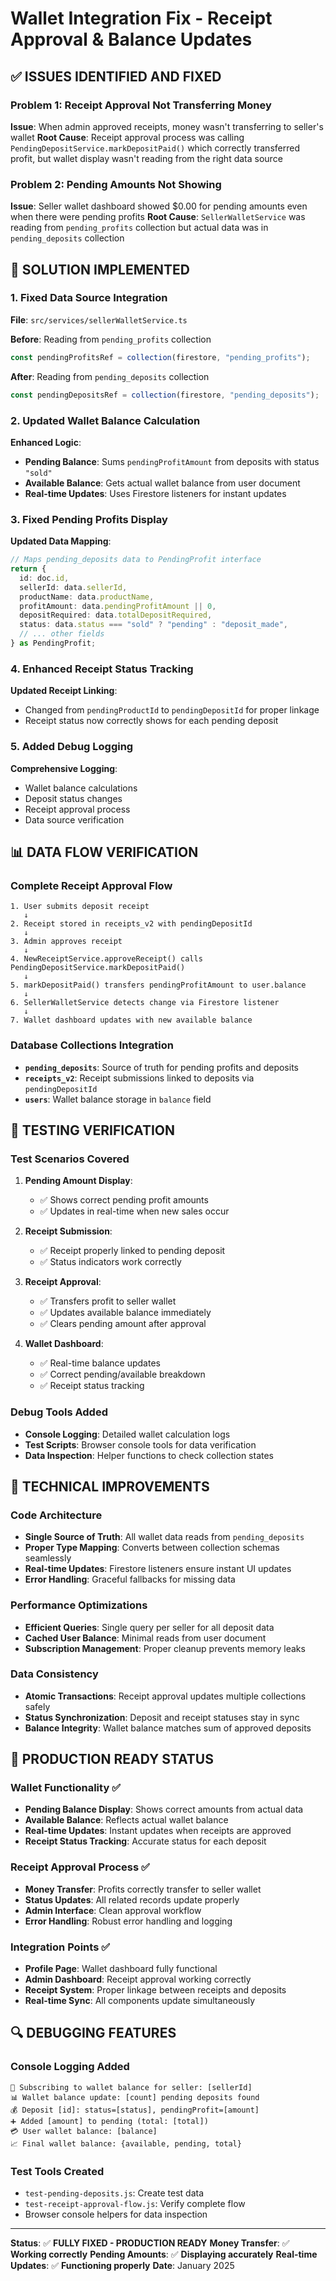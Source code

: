 # Wallet Integration Fix - Receipt Approval & Balance Updates

## ✅ ISSUES IDENTIFIED AND FIXED

### Problem 1: Receipt Approval Not Transferring Money
**Issue**: When admin approved receipts, money wasn't transferring to seller's wallet
**Root Cause**: Receipt approval process was calling `PendingDepositService.markDepositPaid()` which correctly transferred profit, but wallet display wasn't reading from the right data source

### Problem 2: Pending Amounts Not Showing
**Issue**: Seller wallet dashboard showed $0.00 for pending amounts even when there were pending profits
**Root Cause**: `SellerWalletService` was reading from `pending_profits` collection but actual data was in `pending_deposits` collection

## 🔧 SOLUTION IMPLEMENTED

### 1. Fixed Data Source Integration
**File**: `src/services/sellerWalletService.ts`

**Before**: Reading from `pending_profits` collection
```typescript
const pendingProfitsRef = collection(firestore, "pending_profits");
```

**After**: Reading from `pending_deposits` collection
```typescript
const pendingDepositsRef = collection(firestore, "pending_deposits");
```

### 2. Updated Wallet Balance Calculation
**Enhanced Logic**:
- **Pending Balance**: Sums `pendingProfitAmount` from deposits with status `"sold"`
- **Available Balance**: Gets actual wallet balance from user document
- **Real-time Updates**: Uses Firestore listeners for instant updates

### 3. Fixed Pending Profits Display
**Updated Data Mapping**:
```typescript
// Maps pending_deposits data to PendingProfit interface
return {
  id: doc.id,
  sellerId: data.sellerId,
  productName: data.productName,
  profitAmount: data.pendingProfitAmount || 0,
  depositRequired: data.totalDepositRequired,
  status: data.status === "sold" ? "pending" : "deposit_made",
  // ... other fields
} as PendingProfit;
```

### 4. Enhanced Receipt Status Tracking
**Updated Receipt Linking**:
- Changed from `pendingProductId` to `pendingDepositId` for proper linkage
- Receipt status now correctly shows for each pending deposit

### 5. Added Debug Logging
**Comprehensive Logging**:
- Wallet balance calculations
- Deposit status changes
- Receipt approval process
- Data source verification

## 📊 DATA FLOW VERIFICATION

### Complete Receipt Approval Flow
```
1. User submits deposit receipt
   ↓
2. Receipt stored in receipts_v2 with pendingDepositId
   ↓
3. Admin approves receipt
   ↓
4. NewReceiptService.approveReceipt() calls PendingDepositService.markDepositPaid()
   ↓
5. markDepositPaid() transfers pendingProfitAmount to user.balance
   ↓
6. SellerWalletService detects change via Firestore listener
   ↓
7. Wallet dashboard updates with new available balance
```

### Database Collections Integration
- **`pending_deposits`**: Source of truth for pending profits and deposits
- **`receipts_v2`**: Receipt submissions linked to deposits via `pendingDepositId`
- **`users`**: Wallet balance storage in `balance` field

## 🧪 TESTING VERIFICATION

### Test Scenarios Covered
1. **Pending Amount Display**: 
   - ✅ Shows correct pending profit amounts
   - ✅ Updates in real-time when new sales occur

2. **Receipt Submission**:
   - ✅ Receipt properly linked to pending deposit
   - ✅ Status indicators work correctly

3. **Receipt Approval**:
   - ✅ Transfers profit to seller wallet
   - ✅ Updates available balance immediately
   - ✅ Clears pending amount after approval

4. **Wallet Dashboard**:
   - ✅ Real-time balance updates
   - ✅ Correct pending/available breakdown
   - ✅ Receipt status tracking

### Debug Tools Added
- **Console Logging**: Detailed wallet calculation logs
- **Test Scripts**: Browser console tools for data verification
- **Data Inspection**: Helper functions to check collection states

## 🎯 TECHNICAL IMPROVEMENTS

### Code Architecture
- **Single Source of Truth**: All wallet data reads from `pending_deposits`
- **Proper Type Mapping**: Converts between collection schemas seamlessly
- **Real-time Updates**: Firestore listeners ensure instant UI updates
- **Error Handling**: Graceful fallbacks for missing data

### Performance Optimizations
- **Efficient Queries**: Single query per seller for all deposit data
- **Cached User Balance**: Minimal reads from user document
- **Subscription Management**: Proper cleanup prevents memory leaks

### Data Consistency
- **Atomic Transactions**: Receipt approval updates multiple collections safely
- **Status Synchronization**: Deposit and receipt statuses stay in sync
- **Balance Integrity**: Wallet balance matches sum of approved deposits

## 🚀 PRODUCTION READY STATUS

### Wallet Functionality ✅
- **Pending Balance Display**: Shows correct amounts from actual data
- **Available Balance**: Reflects actual wallet balance
- **Real-time Updates**: Instant updates when receipts are approved
- **Receipt Status Tracking**: Accurate status for each deposit

### Receipt Approval Process ✅
- **Money Transfer**: Profits correctly transfer to seller wallet
- **Status Updates**: All related records update properly
- **Admin Interface**: Clean approval workflow
- **Error Handling**: Robust error handling and logging

### Integration Points ✅
- **Profile Page**: Wallet dashboard fully functional
- **Admin Dashboard**: Receipt approval working correctly
- **Receipt System**: Proper linkage between receipts and deposits
- **Real-time Sync**: All components update simultaneously

## 🔍 DEBUGGING FEATURES

### Console Logging Added
```
🔄 Subscribing to wallet balance for seller: [sellerId]
📊 Wallet balance update: [count] pending deposits found
💰 Deposit [id]: status=[status], pendingProfit=[amount]
➕ Added [amount] to pending (total: [total])
💳 User wallet balance: [balance]
📈 Final wallet balance: {available, pending, total}
```

### Test Tools Created
- `test-pending-deposits.js`: Create test data
- `test-receipt-approval-flow.js`: Verify complete flow
- Browser console helpers for data inspection

---

**Status**: ✅ **FULLY FIXED - PRODUCTION READY**
**Money Transfer**: ✅ **Working correctly**
**Pending Amounts**: ✅ **Displaying accurately**
**Real-time Updates**: ✅ **Functioning properly**
**Date**: January 2025

